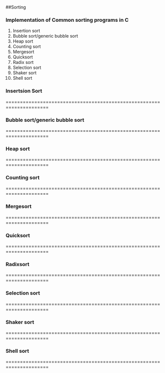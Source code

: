 ##Sorting

### Implementation of Common sorting programs in C

1. Insertion sort
2. Bubble sort/generic bubble sort
3. Heap sort
4. Counting sort
5. Mergesort
6. Quicksort
7. Radix sort
8. Selection sort
9. Shaker sort
10. Shell sort

### Insertsion Sort
=====================================================================
### Bubble sort/generic bubble sort
=====================================================================
### Heap sort
=====================================================================
### Counting sort
=====================================================================
### Mergesort
=====================================================================
### Quicksort
=====================================================================
### Radixsort
=====================================================================
### Selection sort
=====================================================================
### Shaker sort
=====================================================================
### Shell sort
=====================================================================
